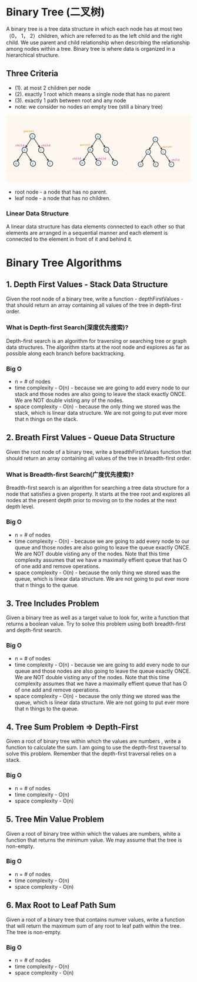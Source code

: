# Binary Tree (二叉树)
A binary tree is a tree data structure in which each node has at most two （0， 1， 2）children, which are referred to as the left child and the right child. We use parent and child relationship when describing the relationship among nodes within a tree. Binary tree is where data is organized in a hierarchical structure. 

## Three Criteria  
- (1). at most 2 children per node
- (2). exactly 1 root which means a single node that has no parent
- (3). exactly 1 path between root and any node
- note: we consider no nodes an empty tree (still a binary tree)

<img src="./binary tree.jpg" alt="parent and child relationship" />

* root node - a node that has no parent.
* leaf node - a node that has no children.

### Linear Data Structure
A linear data structure has data elements connected to each other so that elements are arranged in a sequential manner and each element is connected to the element in front of it and behind it.


# Binary Tree Algorithms
## 1. Depth First Values - Stack Data Structure
Given the root node of a binary tree, write a function - depthFirstValues - that should return an array containing all values of the tree in depth-first order.

### What is Depth-first Search(深度优先搜索)?
Depth-first search is an algorithm for traversing or searching tree or graph data structures. The algorithm starts at the root node and explores as far as possible along each branch before backtracking.

### Big O
* n = # of nodes
* time complexity - O(n) - because we are going to add every node to our stack and those nodes are also going to leave the stack exactly ONCE. We are NOT double visting any of the nodes.
* space complexity - O(n) - because the only thing we stored was the stack, which is linear data structure. We are not going to put ever more that n things on the stack. 

## 2. Breath First Values - Queue Data Structure
Given the root node of a binary tree, write a breadthFirstValues function that should return an array containing all values of the tree in breadth-first order.

### What is Breadth-first Search(广度优先搜索)?
Breadth-first search is an algorithm for searching a tree data structure for a node that satisfies a given property. It starts at the tree root and explores all nodes at the present depth prior to moving on to the nodes at the next depth level. 

### Big O
* n = # of nodes
* time complexity - O(n) - because we are going to add every node to our queue and those nodes are also going to leave the queue exactly ONCE. We are NOT double visting any of the nodes. Note that this time complexity assumes that we have a maximally effient queue that has O of one add and remove operations.
* space complexity - O(n) - because the only thing we stored was the queue, which is linear data structure. We are not going to put ever more that n things to the queue. 

## 3. Tree Includes Problem
Given a binary tree as well as a target value to look for, write a function that returns a boolean value. Try to solve this problem using both breadth-first and depth-first search.

### Big O
* n = # of nodes
* time complexity - O(n) - because we are going to add every node to our queue and those nodes are also going to leave the queue exactly ONCE. We are NOT double visting any of the nodes. Note that this time complexity assumes that we have a maximally effient queue that has O of one add and remove operations.
* space complexity - O(n) - because the only thing we stored was the queue, which is linear data structure. We are not going to put ever more that n things to the queue. 

## 4. Tree Sum Problem => Depth-First
Given a root of binary tree within which the values are numbers , write a function to calculate the sum. 
I am going to use the depth-first traversal to solve this problem. Remember that the depth-first traversal relies on a stack.

### Big O
* n = # of nodes
* time complexity - O(n)
* space complexity - O(n)

## 5. Tree Min Value Problem
Given a root of binary tree within which the values are numbers, white a function that returns the minimum value. We may assume that the tree is non-empty.

### Big O 
* n = # of nodes
* time complexity - O(n)
* space complexity - O(n)

## 6. Max Root to Leaf Path Sum
Given a root of a binary tree that contains numver values, write a function that will return the maximum sum of any root to leaf path within the tree. The tree is non-empty.

### Big O 
* n = # of nodes
* time complexity - O(n)
* space complexity - O(n)

